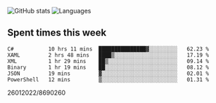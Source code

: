 ![GitHub stats](https://github-readme-stats.vercel.app/api?username=emipa606&theme=github_dark&show_icons=true) 
![Languages](https://github-readme-stats.vercel.app/api/top-langs/?username=emipa606&theme=github_dark&layout=compact)

## Spent times this week
<!--START_SECTION:waka-->

```text
C#           10 hrs 11 mins  ███████████████▓░░░░░░░░░   62.23 %
XAML         2 hrs 48 mins   ████▒░░░░░░░░░░░░░░░░░░░░   17.19 %
XML          1 hr 29 mins    ██▒░░░░░░░░░░░░░░░░░░░░░░   09.14 %
Binary       1 hr 19 mins    ██░░░░░░░░░░░░░░░░░░░░░░░   08.12 %
JSON         19 mins         ▓░░░░░░░░░░░░░░░░░░░░░░░░   02.01 %
PowerShell   12 mins         ▒░░░░░░░░░░░░░░░░░░░░░░░░   01.31 %
```

<!--END_SECTION:waka-->


26012022/8690260
